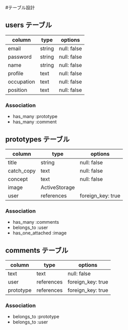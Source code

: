 #テーブル設計

## users テーブル 

| column     | type   | options     |
|------------|--------|-------------|
| email      | string | null: false |
| password   | string | null: false |
| name       | string | null: false |
| profile    | text   | null: false |
| occupation | text   | null: false |
| position   | text   | null: false |

### Association

- has_many :prototype
- has_many :comment

## prototypes テーブル

| column     | type          | options           |
|------------|---------------|-------------------|
| title      | string        | null: false       |
| catch_copy | text          | null: false       |
| concept    | text          | null: false       |
| image      | ActiveStorage |                   |
| user       | references    | foreign_key: true |

### Association

- has_many :comments 
- belongs_to :user
- has_one_attached :image

## comments テーブル

|column    |type        |options            |
|----------|------------|-------------------|
|text      | text       | null: false       |
|user      | references | foreign_key: true |
|prototype | references | foreign_key: true |

### Association

- belongs_to :prototype
- belongs_to :user